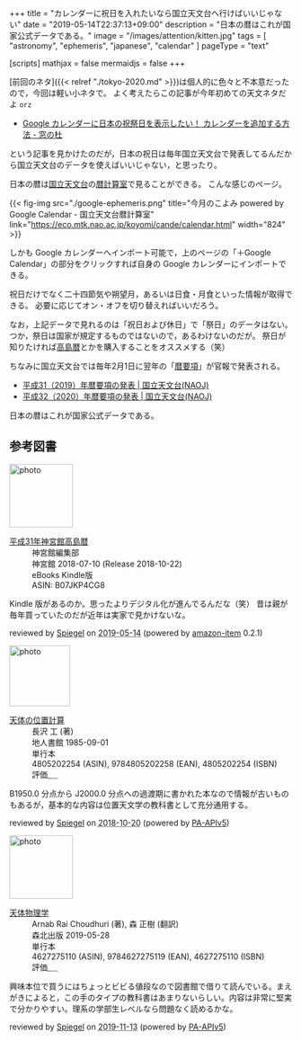 +++
title = "カレンダーに祝日を入れたいなら国立天文台へ行けばいいじゃない"
date =  "2019-05-14T22:37:13+09:00"
description = "日本の暦はこれが国家公式データである。"
image = "/images/attention/kitten.jpg"
tags = [ "astronomy", "ephemeris", "japanese", "calendar" ]
pageType = "text"

[scripts]
  mathjax = false
  mermaidjs = false
+++

[前回のネタ]({{< relref "./tokyo-2020.md" >}})は個人的に色々と不本意だったので，今回は軽い小ネタで。
よく考えたらこの記事が今年初めての天文ネタだよ `orz`

- [Google カレンダーに日本の祝祭日を表示したい！ カレンダーを追加する方法 - 窓の杜](https://forest.watch.impress.co.jp/docs/serial/chrometips/1184245.html)

という記事を見かけたのだが，日本の祝日は毎年国立天文台で発表してるんだから国立天文台のデータを使えばいいじゃない，と思ったり。

日本の暦は[国立天文台]の[暦計算室]で見ることができる。
こんな感じのページ。

{{< fig-img src="./google-ephemeris.png" title="今月のこよみ powered by Google Calendar - 国立天文台暦計算室" link="https://eco.mtk.nao.ac.jp/koyomi/cande/calendar.html" width="824" >}}

しかも Google カレンダーへインポート可能で，上のページの「＋Google Calendar」の部分をクリックすれば自身の Google カレンダーにインポートできる。

祝日だけでなく二十四節気や朔望月，あるいは日食・月食といった情報が取得できる。
必要に応じてオン・オフを切り替えればいいだろう。

なお，上記データで見れるのは「祝日および休日」で「祭日」のデータはない。
つか，祭日は国家が規定するものではないので，あるわけないのだが。
祭日が知りたければ[高島暦](https://www.amazon.co.jp/exec/obidos/ASIN/B07JKP4CG8/baldandersinf-22/ "平成31年神宮館高島暦 | 神宮館編集部 | 占い | Kindleストア | Amazon")とかを購入することをオススメする（笑）

ちなみに国立天文台では毎年2月1日に翌年の「[暦要項](https://eco.mtk.nao.ac.jp/koyomi/yoko/ "暦要項 - 国立天文台暦計算室")」が官報で発表される。

- [平成31（2019）年暦要項の発表 | 国立天文台(NAOJ)](https://www.nao.ac.jp/news/topics/2018/20180201-rekiyoko.html)
- [平成32（2020）年暦要項の発表 | 国立天文台(NAOJ)](https://www.nao.ac.jp/news/topics/2019/20190201-rekiyoko.html)

日本の暦はこれが国家公式データである。

[国立天文台]: https://www.nao.ac.jp/ "国立天文台(NAOJ)"
[暦計算室]: https://eco.mtk.nao.ac.jp/koyomi/ "国立天文台 天文情報センター 暦計算室"

## 参考図書

<div class="hreview">
  <div class="photo"><a class="item url" href="https://www.amazon.co.jp/%E5%B9%B3%E6%88%9031%E5%B9%B4%E7%A5%9E%E5%AE%AE%E9%A4%A8%E9%AB%98%E5%B3%B6%E6%9A%A6-%E7%A5%9E%E5%AE%AE%E9%A4%A8%E7%B7%A8%E9%9B%86%E9%83%A8-ebook/dp/B07JKP4CG8?SubscriptionId=AKIAJYVUJ3DMTLAECTHA&tag=baldandersinf-22&linkCode=xm2&camp=2025&creative=165953&creativeASIN=B07JKP4CG8"><img src="https://images-fe.ssl-images-amazon.com/images/I/51wFsGhTlrL._SL160_.jpg" width="113" alt="photo"></a></div>
  <dl class="fn">
    <dt><a href="https://www.amazon.co.jp/%E5%B9%B3%E6%88%9031%E5%B9%B4%E7%A5%9E%E5%AE%AE%E9%A4%A8%E9%AB%98%E5%B3%B6%E6%9A%A6-%E7%A5%9E%E5%AE%AE%E9%A4%A8%E7%B7%A8%E9%9B%86%E9%83%A8-ebook/dp/B07JKP4CG8?SubscriptionId=AKIAJYVUJ3DMTLAECTHA&tag=baldandersinf-22&linkCode=xm2&camp=2025&creative=165953&creativeASIN=B07JKP4CG8">平成31年神宮館高島暦</a></dt>
	<dd>神宮館編集部</dd>
    <dd>神宮館 2018-07-10 (Release 2018-10-22)</dd>
    <dd>eBooks Kindle版</dd>
    <dd>ASIN: B07JKP4CG8</dd>
  </dl>
  <p class="description">Kindle 版があるのか。思ったよりデジタル化が進んでるんだな（笑） 昔は親が毎年買っていたのだが近年は実家で見かけないな。</p>
  <p class="powered-by" >reviewed by <a href='#maker' class='reviewer'>Spiegel</a> on <abbr class="dtreviewed" title="2019-05-14">2019-05-14</abbr> (powered by <a href="https://github.com/spiegel-im-spiegel/amazon-item" >amazon-item</a> 0.2.1)</p>
</div>

<div class="hreview">
  <div class="photo"><a class="item url" href="https://www.amazon.co.jp/dp/4805202254?tag=baldandersinf-22&linkCode=ogi&th=1&psc=1"><img src="https://m.media-amazon.com/images/I/51mQCyP04rL._SL160_.jpg" width="108" alt="photo"></a></div>
  <dl class="fn">
    <dt><a href="https://www.amazon.co.jp/dp/4805202254?tag=baldandersinf-22&linkCode=ogi&th=1&psc=1">天体の位置計算</a></dt>
    <dd>長沢 工 (著)</dd>
    <dd>地人書館 1985-09-01</dd>
    <dd>単行本</dd>
    <dd>4805202254 (ASIN), 9784805202258 (EAN), 4805202254 (ISBN)</dd>
    <dd>評価<abbr class="rating fa-sm" title="4">&nbsp;<i class="fas fa-star"></i>&nbsp;<i class="fas fa-star"></i>&nbsp;<i class="fas fa-star"></i>&nbsp;<i class="fas fa-star"></i>&nbsp;<i class="far fa-star"></i></abbr></dd>
  </dl>
  <p class="description">B1950.0 分点から J2000.0 分点への過渡期に書かれた本なので情報が古いものもあるが，基本的な内容は位置天文学の教科書として充分通用する。</p>
  <p class="powered-by">reviewed by <a href='#maker' class='reviewer'>Spiegel</a> on <abbr class="dtreviewed" title="2018-10-20">2018-10-20</abbr> (powered by <a href="https://affiliate.amazon.co.jp/assoc_credentials/home">PA-APIv5</a>)</p>
</div>

<div class="hreview">
  <div class="photo"><a class="item url" href="https://www.amazon.co.jp/dp/4627275110?tag=baldandersinf-22&linkCode=ogi&th=1&psc=1"><img src="https://m.media-amazon.com/images/I/51UOq7TlGyL._SL160_.jpg" width="113" alt="photo"></a></div>
  <dl class="fn">
    <dt><a href="https://www.amazon.co.jp/dp/4627275110?tag=baldandersinf-22&linkCode=ogi&th=1&psc=1">天体物理学</a></dt>
    <dd>Arnab Rai Choudhuri (著), 森 正樹 (翻訳)</dd>
    <dd>森北出版 2019-05-28</dd>
    <dd>単行本</dd>
    <dd>4627275110 (ASIN), 9784627275119 (EAN), 4627275110 (ISBN)</dd>
    <dd>評価<abbr class="rating fa-sm" title="4">&nbsp;<i class="fas fa-star"></i>&nbsp;<i class="fas fa-star"></i>&nbsp;<i class="fas fa-star"></i>&nbsp;<i class="fas fa-star"></i>&nbsp;<i class="far fa-star"></i></abbr></dd>
  </dl>
  <p class="description">興味本位で買うにはちょっとビビる値段なので図書館で借りて読んでいる。まえがきによると，この手のタイプの教科書はあまりないらしい。内容は非常に堅実で分かりやすい。理系の学部生レベルなら問題なく読めるかな。</p>
  <p class="powered-by">reviewed by <a href='#maker' class='reviewer'>Spiegel</a> on <abbr class="dtreviewed" title="2019-11-13">2019-11-13</abbr> (powered by <a href="https://affiliate.amazon.co.jp/assoc_credentials/home">PA-APIv5</a>)</p>
</div>
